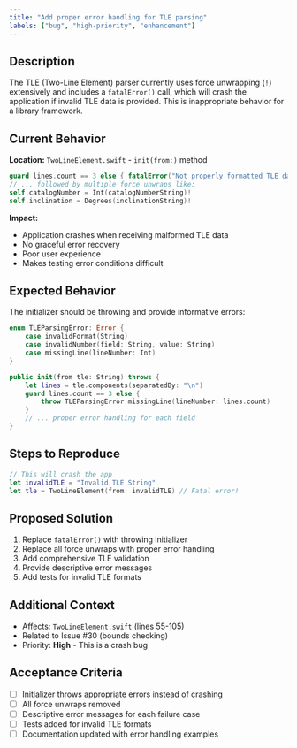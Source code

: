 ```yaml
---
title: "Add proper error handling for TLE parsing"
labels: ["bug", "high-priority", "enhancement"]
---
```


## Description

The TLE (Two-Line Element) parser currently uses force unwrapping (`!`) extensively and includes a `fatalError()` call, which will crash the application if invalid TLE data is provided. This is inappropriate behavior for a library framework.

## Current Behavior

**Location:** `TwoLineElement.swift` - `init(from:)` method

```swift
guard lines.count == 3 else { fatalError("Not properly formatted TLE data") }
// ... followed by multiple force unwraps like:
self.catalogNumber = Int(catalogNumberString)!
self.inclination = Degrees(inclinationString)!
```

**Impact:**
- Application crashes when receiving malformed TLE data
- No graceful error recovery
- Poor user experience
- Makes testing error conditions difficult

## Expected Behavior

The initializer should be throwing and provide informative errors:

```swift
enum TLEParsingError: Error {
    case invalidFormat(String)
    case invalidNumber(field: String, value: String)
    case missingLine(lineNumber: Int)
}

public init(from tle: String) throws {
    let lines = tle.components(separatedBy: "\n")
    guard lines.count == 3 else { 
        throw TLEParsingError.missingLine(lineNumber: lines.count) 
    }
    // ... proper error handling for each field
}
```

## Steps to Reproduce

```swift
// This will crash the app
let invalidTLE = "Invalid TLE String"
let tle = TwoLineElement(from: invalidTLE) // Fatal error!
```

## Proposed Solution

1. Replace `fatalError()` with throwing initializer
2. Replace all force unwraps with proper error handling
3. Add comprehensive TLE validation
4. Provide descriptive error messages
5. Add tests for invalid TLE formats

## Additional Context

- Affects: `TwoLineElement.swift` (lines 55-105)
- Related to Issue #30 (bounds checking)
- Priority: **High** - This is a crash bug

## Acceptance Criteria

- [ ] Initializer throws appropriate errors instead of crashing
- [ ] All force unwraps removed
- [ ] Descriptive error messages for each failure case
- [ ] Tests added for invalid TLE formats
- [ ] Documentation updated with error handling examples
